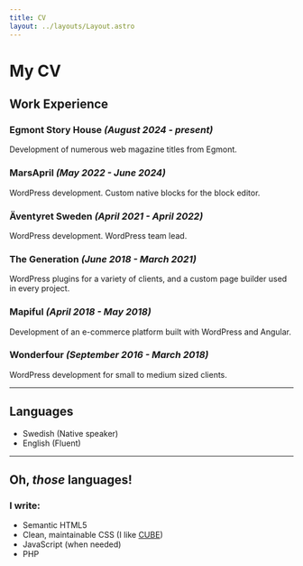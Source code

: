 ```yaml
---
title: CV
layout: ../layouts/Layout.astro
---
```


<div class="prose flow">

# My CV

## Work Experience

### Egmont Story House *(August 2024 - present)*

Development of numerous web magazine titles from Egmont.

### MarsApril *(May 2022 - June 2024)*

WordPress development. Custom native blocks for the block editor.

### Äventyret Sweden *(April 2021 - April 2022)*

WordPress development. WordPress team lead.

### The Generation *(June 2018 - March 2021)*

WordPress plugins for a variety of clients, and a custom page builder used in every project.

### Mapiful *(April 2018 - May 2018)*

Development of an e-commerce platform built with WordPress and Angular.

### Wonderfour *(September 2016 - March 2018)*

WordPress development for small to medium sized clients.

---

## Languages

- Swedish (Native speaker)
- English (Fluent)

---

## Oh, *those* languages!

### I write: 

- Semantic HTML5
- Clean, maintainable CSS (I like [CUBE](https://cube.fyi))
- JavaScript (when needed)
- PHP

</div>